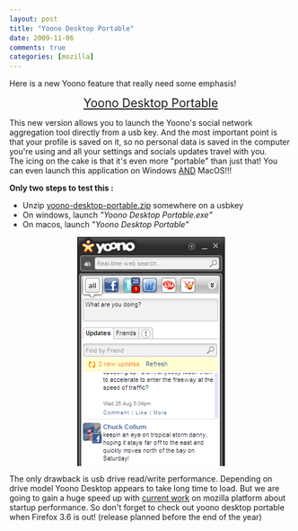 ```yaml
---
layout: post
title: "Yoono Desktop Portable"
date: 2009-11-06
comments: true
categories: [mozilla]
---
```

Here is a new Yoono feature that really need some emphasis!
<p style="text-align: center"><a href="http://blog.yoono.com/2009/10/get-yoono-desktop-to-go/" style="font-size: 1.5em">Yoono Desktop Portable</a></p>
<p>This new version allows you to launch the Yoono's social network aggregation
tool directly from a usb key. And the most important point is that your profile
is saved on it, so no personal data is saved in the computer you're using and
all your settings and socials updates travel with you.<br />
The icing on the cake is that it's even more &quot;portable&quot; than just that! You can
even launch this application on Windows <ins>AND</ins> MacOS!!!</p>
<p><strong>Only two steps to test this :</strong></p>
<ul>
<li>Unzip <a href="http://cache.yoono.com/download/desktop/yoono-desktop-portable.zip">yoono-desktop-portable.zip</a>
somewhere on a usbkey</li>
<li>On windows, launch <em>&quot;Yoono Desktop Portable.exe&quot;</em></li>
<li>On macos, launch <em>&quot;Yoono Desktop Portable&quot;</em></li>
</ul>
<img src="/public/YoonoDesktopShort.png" alt="YoonoDesktopShort.png" style="margin: 0 auto; display: block;" title="YoonoDesktopShort.png, nov. 2009" />
<p>The only drawback is usb drive read/write performance. Depending on drive
model Yoono Desktop appears to take long time to load. But we are going to gain
a huge speed up with <a href="http://autonome.wordpress.com/tag/performance/">current work</a> on mozilla
platform about startup performance. So don't forget to check out yoono desktop
portable when Firefox 3.6 is out! (release planned before the end of the
year)</p>
